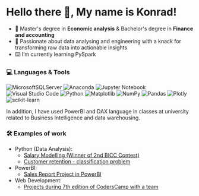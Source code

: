 # Hello there 👋, My name is Konrad!


- 📖 Master's degree in **Economic analysis** & Bachelor's degree in **Finance and accounting**
- 🧠 Passionate about data analysing and engineering with a knack for transforming raw data into actionable insights
- ⌨️ I’m currently learning PySpark

### 💻 Languages & Tools

![MicrosoftSQLServer](https://img.shields.io/badge/Microsoft%20SQL%20Server-CC2927?style=for-the-badge&logo=microsoft%20sql%20server&logoColor=white)
![Anaconda](https://img.shields.io/badge/Anaconda-%2344A833.svg?style=for-the-badge&logo=anaconda&logoColor=white)
![Jupyter Notebook](https://img.shields.io/badge/jupyter-%23FA0F00.svg?style=for-the-badge&logo=jupyter&logoColor=white)
![Visual Studio Code](https://img.shields.io/badge/Visual%20Studio%20Code-0078d7.svg?style=for-the-badge&logo=visual-studio-code&logoColor=white)
![Python](https://img.shields.io/badge/python-3670A0?style=for-the-badge&logo=python&logoColor=ffdd54)
![Matplotlib](https://img.shields.io/badge/Matplotlib-%23ffffff.svg?style=for-the-badge&logo=Matplotlib&logoColor=black)
![NumPy](https://img.shields.io/badge/numpy-%23013243.svg?style=for-the-badge&logo=numpy&logoColor=white)
![Pandas](https://img.shields.io/badge/pandas-%23150458.svg?style=for-the-badge&logo=pandas&logoColor=white)
![Plotly](https://img.shields.io/badge/Plotly-%233F4F75.svg?style=for-the-badge&logo=plotly&logoColor=white)
![scikit-learn](https://img.shields.io/badge/scikit--learn-%23F7931E.svg?style=for-the-badge&logo=scikit-learn&logoColor=white)

In addition, I have used PowerBI and DAX language in classes at university related to Business Intelligence and data warehousing.

### 🛠️ Examples of work

- Python (Data Analysis):
  - [Salary Modelling (Winner of 2nd BICC Contest)](https://github.com/KonTra7cf/ManagerialSalaryModelling)
  - [Customer retention - classification problem](https://github.com/KonTra7cf/customer_retention)
- PowerBI:
  - [Sales Report Project in PowerBI](https://github.com/KonTra7cf/PowerBI-SalesReportProject)
- Web Development:
  - [Projects during 7th edition of CodersCamp with a team](https://github.com/coders-camp-2021-best-team)

